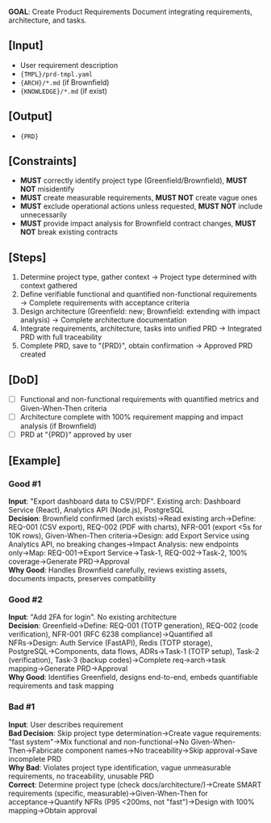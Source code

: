 **GOAL**: Create Product Requirements Document integrating requirements, architecture, and tasks.

## [Input]
- User requirement description
- `{TMPL}/prd-tmpl.yaml`
- `{ARCH}/*.md` (if Brownfield)
- `{KNOWLEDGE}/*.md` (if exist)

## [Output]
- `{PRD}`

## [Constraints]
- **MUST** correctly identify project type (Greenfield/Brownfield), **MUST NOT** misidentify
- **MUST** create measurable requirements, **MUST NOT** create vague ones
- **MUST** exclude operational actions unless requested, **MUST NOT** include unnecessarily
- **MUST** provide impact analysis for Brownfield contract changes, **MUST NOT** break existing contracts

## [Steps]
1. Determine project type, gather context → Project type determined with context gathered
2. Define verifiable functional and quantified non-functional requirements → Complete requirements with acceptance criteria
3. Design architecture (Greenfield: new; Brownfield: extending with impact analysis) → Complete architecture documentation
4. Integrate requirements, architecture, tasks into unified PRD → Integrated PRD with full traceability
5. Complete PRD, save to "{PRD}", obtain confirmation → Approved PRD created

## [DoD]
- [ ] Functional and non-functional requirements with quantified metrics and Given-When-Then criteria
- [ ] Architecture complete with 100% requirement mapping and impact analysis (if Brownfield)
- [ ] PRD at "{PRD}" approved by user

## [Example]

### Good #1
**Input**: "Export dashboard data to CSV/PDF". Existing arch: Dashboard Service (React), Analytics API (Node.js), PostgreSQL  
**Decision**: Brownfield confirmed (arch exists)→Read existing arch→Define: REQ-001 (CSV export), REQ-002 (PDF with charts), NFR-001 (export <5s for 10K rows), Given-When-Then criteria→Design: add Export Service using Analytics API, no breaking changes→Impact Analysis: new endpoints only→Map: REQ-001→Export Service→Task-1, REQ-002→Task-2, 100% coverage→Generate PRD→Approval  
**Why Good**: Handles Brownfield carefully, reviews existing assets, documents impacts, preserves compatibility

### Good #2
**Input**: "Add 2FA for login". No existing architecture  
**Decision**: Greenfield→Define: REQ-001 (TOTP generation), REQ-002 (code verification), NFR-001 (RFC 6238 compliance)→Quantified all NFRs→Design: Auth Service (FastAPI), Redis (TOTP storage), PostgreSQL→Components, data flows, ADRs→Task-1 (TOTP setup), Task-2 (verification), Task-3 (backup codes)→Complete req→arch→task mapping→Generate PRD→Approval  
**Why Good**: Identifies Greenfield, designs end-to-end, embeds quantifiable requirements and task mapping

### Bad #1
**Input**: User describes requirement  
**Bad Decision**: Skip project type determination→Create vague requirements: "fast system"→Mix functional and non-functional→No Given-When-Then→Fabricate component names→No traceability→Skip approval→Save incomplete PRD  
**Why Bad**: Violates project type identification, vague unmeasurable requirements, no traceability, unusable PRD  
**Correct**: Determine project type (check docs/architecture/)→Create SMART requirements (specific, measurable)→Given-When-Then for acceptance→Quantify NFRs (P95 <200ms, not "fast")→Design with 100% mapping→Obtain approval
